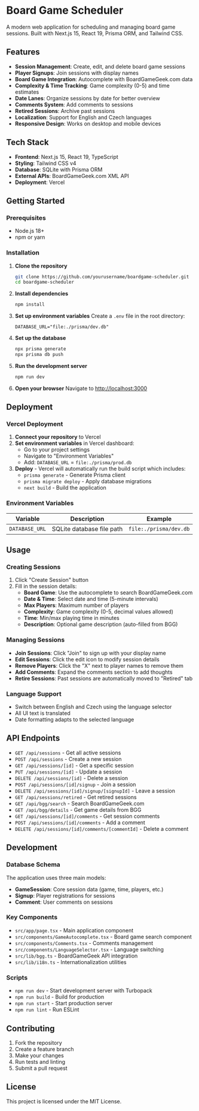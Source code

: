 # Board Game Scheduler

A modern web application for scheduling and managing board game sessions. Built with Next.js 15, React 19, Prisma ORM, and Tailwind CSS.

## Features

- **Session Management**: Create, edit, and delete board game sessions
- **Player Signups**: Join sessions with display names
- **Board Game Integration**: Autocomplete with BoardGameGeek.com data
- **Complexity & Time Tracking**: Game complexity (0-5) and time estimates
- **Date Lanes**: Organize sessions by date for better overview
- **Comments System**: Add comments to sessions
- **Retired Sessions**: Archive past sessions
- **Localization**: Support for English and Czech languages
- **Responsive Design**: Works on desktop and mobile devices

## Tech Stack

- **Frontend**: Next.js 15, React 19, TypeScript
- **Styling**: Tailwind CSS v4
- **Database**: SQLite with Prisma ORM
- **External APIs**: BoardGameGeek.com XML API
- **Deployment**: Vercel

## Getting Started

### Prerequisites

- Node.js 18+ 
- npm or yarn

### Installation

1. **Clone the repository**
   ```bash
   git clone https://github.com/yourusername/boardgame-scheduler.git
   cd boardgame-scheduler
   ```

2. **Install dependencies**
   ```bash
   npm install
   ```

3. **Set up environment variables**
   Create a `.env` file in the root directory:
   ```env
   DATABASE_URL="file:./prisma/dev.db"
   ```

4. **Set up the database**
   ```bash
   npx prisma generate
   npx prisma db push
   ```

5. **Run the development server**
   ```bash
   npm run dev
   ```

6. **Open your browser**
   Navigate to [http://localhost:3000](http://localhost:3000)

## Deployment

### Vercel Deployment

1. **Connect your repository** to Vercel
2. **Set environment variables** in Vercel dashboard:
   - Go to your project settings
   - Navigate to "Environment Variables"
   - Add: `DATABASE_URL` = `file:./prisma/prod.db`
3. **Deploy** - Vercel will automatically run the build script which includes:
   - `prisma generate` - Generate Prisma client
   - `prisma migrate deploy` - Apply database migrations
   - `next build` - Build the application

### Environment Variables

| Variable | Description | Example |
|----------|-------------|---------|
| `DATABASE_URL` | SQLite database file path | `file:./prisma/dev.db` |

## Usage

### Creating Sessions

1. Click "Create Session" button
2. Fill in the session details:
   - **Board Game**: Use the autocomplete to search BoardGameGeek.com
   - **Date & Time**: Select date and time (5-minute intervals)
   - **Max Players**: Maximum number of players
   - **Complexity**: Game complexity (0-5, decimal values allowed)
   - **Time**: Min/max playing time in minutes
   - **Description**: Optional game description (auto-filled from BGG)

### Managing Sessions

- **Join Sessions**: Click "Join" to sign up with your display name
- **Edit Sessions**: Click the edit icon to modify session details
- **Remove Players**: Click the "X" next to player names to remove them
- **Add Comments**: Expand the comments section to add thoughts
- **Retire Sessions**: Past sessions are automatically moved to "Retired" tab

### Language Support

- Switch between English and Czech using the language selector
- All UI text is translated
- Date formatting adapts to the selected language

## API Endpoints

- `GET /api/sessions` - Get all active sessions
- `POST /api/sessions` - Create a new session
- `GET /api/sessions/[id]` - Get a specific session
- `PUT /api/sessions/[id]` - Update a session
- `DELETE /api/sessions/[id]` - Delete a session
- `POST /api/sessions/[id]/signup` - Join a session
- `DELETE /api/sessions/[id]/signup/[signupId]` - Leave a session
- `GET /api/sessions/retired` - Get retired sessions
- `GET /api/bgg/search` - Search BoardGameGeek.com
- `GET /api/bgg/details` - Get game details from BGG
- `GET /api/sessions/[id]/comments` - Get session comments
- `POST /api/sessions/[id]/comments` - Add a comment
- `DELETE /api/sessions/[id]/comments/[commentId]` - Delete a comment

## Development

### Database Schema

The application uses three main models:

- **GameSession**: Core session data (game, time, players, etc.)
- **Signup**: Player registrations for sessions
- **Comment**: User comments on sessions

### Key Components

- `src/app/page.tsx` - Main application component
- `src/components/GameAutocomplete.tsx` - Board game search component
- `src/components/Comments.tsx` - Comments management
- `src/components/LanguageSelector.tsx` - Language switching
- `src/lib/bgg.ts` - BoardGameGeek API integration
- `src/lib/i18n.ts` - Internationalization utilities

### Scripts

- `npm run dev` - Start development server with Turbopack
- `npm run build` - Build for production
- `npm run start` - Start production server
- `npm run lint` - Run ESLint

## Contributing

1. Fork the repository
2. Create a feature branch
3. Make your changes
4. Run tests and linting
5. Submit a pull request

## License

This project is licensed under the MIT License.
